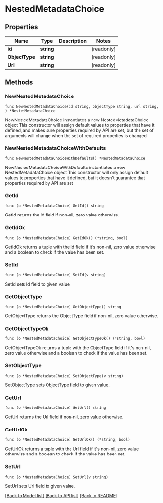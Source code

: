 # NestedMetadataChoice

## Properties

Name | Type | Description | Notes
------------ | ------------- | ------------- | -------------
**Id** | **string** |  | [readonly] 
**ObjectType** | **string** |  | [readonly] 
**Url** | **string** |  | [readonly] 

## Methods

### NewNestedMetadataChoice

`func NewNestedMetadataChoice(id string, objectType string, url string, ) *NestedMetadataChoice`

NewNestedMetadataChoice instantiates a new NestedMetadataChoice object
This constructor will assign default values to properties that have it defined,
and makes sure properties required by API are set, but the set of arguments
will change when the set of required properties is changed

### NewNestedMetadataChoiceWithDefaults

`func NewNestedMetadataChoiceWithDefaults() *NestedMetadataChoice`

NewNestedMetadataChoiceWithDefaults instantiates a new NestedMetadataChoice object
This constructor will only assign default values to properties that have it defined,
but it doesn't guarantee that properties required by API are set

### GetId

`func (o *NestedMetadataChoice) GetId() string`

GetId returns the Id field if non-nil, zero value otherwise.

### GetIdOk

`func (o *NestedMetadataChoice) GetIdOk() (*string, bool)`

GetIdOk returns a tuple with the Id field if it's non-nil, zero value otherwise
and a boolean to check if the value has been set.

### SetId

`func (o *NestedMetadataChoice) SetId(v string)`

SetId sets Id field to given value.


### GetObjectType

`func (o *NestedMetadataChoice) GetObjectType() string`

GetObjectType returns the ObjectType field if non-nil, zero value otherwise.

### GetObjectTypeOk

`func (o *NestedMetadataChoice) GetObjectTypeOk() (*string, bool)`

GetObjectTypeOk returns a tuple with the ObjectType field if it's non-nil, zero value otherwise
and a boolean to check if the value has been set.

### SetObjectType

`func (o *NestedMetadataChoice) SetObjectType(v string)`

SetObjectType sets ObjectType field to given value.


### GetUrl

`func (o *NestedMetadataChoice) GetUrl() string`

GetUrl returns the Url field if non-nil, zero value otherwise.

### GetUrlOk

`func (o *NestedMetadataChoice) GetUrlOk() (*string, bool)`

GetUrlOk returns a tuple with the Url field if it's non-nil, zero value otherwise
and a boolean to check if the value has been set.

### SetUrl

`func (o *NestedMetadataChoice) SetUrl(v string)`

SetUrl sets Url field to given value.



[[Back to Model list]](../README.md#documentation-for-models) [[Back to API list]](../README.md#documentation-for-api-endpoints) [[Back to README]](../README.md)


